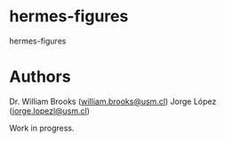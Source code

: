 # hermes-figures
hermes-figures

# Authors
Dr. William Brooks (william.brooks@usm.cl)
Jorge López (jorge.lopezl@usm.cl)

Work in progress.
